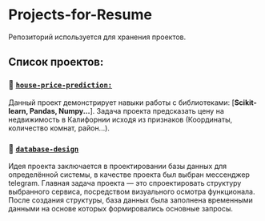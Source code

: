 # Projects-for-Resume

Репозиторий используется для хранения проектов.

## Список проектов:
### :blue_book: [`house-price-prediction:`](https://github.com/bimastics/Projects-for-Resume/tree/master/house-price-prediction)
Данный проект демонстрирует навыки работы с библиотеками: [**Scikit-learn, Pandas, Numpy...**]. Задача проекта предсказать цену на недвижимость в Калифорнии исходя из признаков (Координаты, количество комнат, район...).

### :orange_book: [`database-design`](https://github.com/bimastics/Projects-for-Resume/tree/master/database-design)
Идея проекта заключается в проектировании базы данных для определённой системы, в качестве проекта был выбран мессенджер telegram. Главная задача проекта — это спроектировать структуру выбранного сервиса, посредством визуального осмотра функционала. После создания структуры, база данных была заполнена временными данными на основе которых формировались основные запросы.

